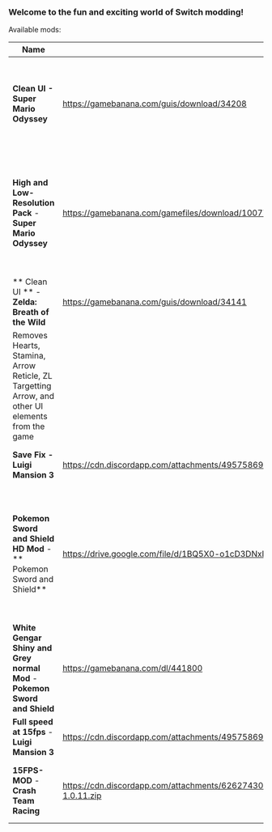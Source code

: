  ### Welcome to the fun and exciting world of Switch modding!
 Available mods:

 | Name            | Download                             | Homepage                   | Notes                           |
 |-----------------|--------------------------------------|----------------------------|---------------------------------|
 |  **Clean UI - Super Mario Odyssey** | https://gamebanana.com/guis/download/34208 | https://gamebanana.com/guis/34208| Removes Coins, Moons, Life, and a few other UI elements from the game|
 |  **High and Low-Resolution Pack** - **Super Mario Odyssey** | https://gamebanana.com/gamefiles/download/10077 | https://gamebanana.com/gamefiles/10077 | Makes Resolution for Docked and Undocked higher or lower depending on what mod is used
 | ** Clean UI ** - **Zelda: Breath of the Wild** | https://gamebanana.com/guis/download/34141 | https://gamebanana.com/guis/34141 
 | Removes Hearts, Stamina, Arrow Reticle, ZL Targetting Arrow, and other UI elements from the game |
 |  **Save Fix - Luigi Mansion 3** | https://cdn.discordapp.com/attachments/495758692495523854/655563296702857237/Luigis_Mansion_Save_Fix_Bypass.7z | https://cdn.discordapp.com/attachments/495758692495523854/655563296702857237/Luigis_Mansion_Save_Fix_Bypass.7z | Fixes softlocks while saving |
 |  **Pokemon Sword and Shield HD Mod** -** Pokemon Sword and Shield** | https://drive.google.com/file/d/1BQ5X0-o1cD3DNxIl8P5JIpbZInRq4zSy/view?usp=sharing | https://gamebanana.com/textures/5670 | Overhauls the horrible Texture work done by game freak and gives the game an art style which it was lacking |
 |  **White Gengar Shiny and Grey normal Mod** - **Pokemon Sword and Shield** | https://gamebanana.com/dl/441800 | https://gamebanana.com/skins/173810| Changes Gengar's Color To white for the shiny and Grey for the normal |
 |  **Full speed at 15fps** - **Luigi Mansion 3** | https://cdn.discordapp.com/attachments/495758692495523854/655579203558834232/Luigis_Mansion_3_15FPS.zip | https://cdn.discordapp.com/attachments/495758692495523854/655579203558834232/Luigis_Mansion_3_15FPS.zip | Makes 15FPS Full Speed |
|  **15FPS-MOD** - **Crash Team Racing** | https://cdn.discordapp.com/attachments/626274308494196737/662003166489083904/CTR_15FPS_MOD-V-1.0.0-1.0.9-1.0.11.zip | https://cdn.discordapp.com/attachments/626274308494196737/662003166489083904/CTR_15FPS_MOD-V-1.0.0-1.0.9-1.0.11.zip | Makes CTR full speed at 15fps for 1.0.0 and 1.0.9|and 1.0.11 |